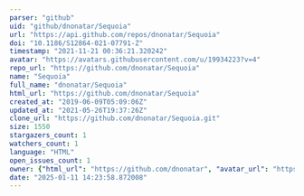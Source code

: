 ```yaml
---
parser: "github"
uid: "github/dnonatar/Sequoia"
url: "https://api.github.com/repos/dnonatar/Sequoia"
doi: "10.1186/S12864-021-07791-Z"
timestamp: "2021-11-21 00:36:21.320242"
avatar: "https://avatars.githubusercontent.com/u/19934223?v=4"
repo_url: "https://github.com/dnonatar/Sequoia"
name: "Sequoia"
full_name: "dnonatar/Sequoia"
html_url: "https://github.com/dnonatar/Sequoia"
created_at: "2019-06-09T05:09:06Z"
updated_at: "2021-05-26T19:37:26Z"
clone_url: "https://github.com/dnonatar/Sequoia.git"
size: 1550
stargazers_count: 1
watchers_count: 1
language: "HTML"
open_issues_count: 1
owner: {"html_url": "https://github.com/dnonatar", "avatar_url": "https://avatars.githubusercontent.com/u/19934223?v=4", "login": "dnonatar", "type": "User"}
date: "2025-01-11 14:23:58.872008"
---
```


